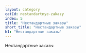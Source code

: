 ```yaml
---
layout: category
catId: nestandartnye-zakazy
index: 5
title: "Нестандартные заказы"
short_title: "Нестандартные заказы"
h1: "Нестандартные заказы"
---
```


Нестандартные заказы
